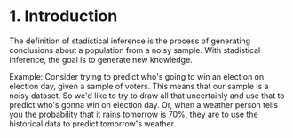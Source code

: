 # 1. Introduction
The definition of stadistical inference is the process of generating conclusions about a population from a noisy sample. With stadistical inference, the goal is to generate new knowledge. 

Example: Consider trying to predict who's going to win an election on election day, given a sample of voters. This means that our sample is a noisy dataset. So we'd like to try to draw all that uncertainly and use that to predict who's gonna win on election day. Or, when a weather person tells you the probability that it rains tomorrow is 70%, they are to use the historical data to predict tomorrow's weather.
